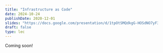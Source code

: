 ```yaml
---
title: "Infrastructure as Code"
date: 2024-10-24
publishDate: 2020-12-01
slides: "https://docs.google.com/presentation/d/1tpOtSMQdkgG-HOSdNO7yF3uCeSn5e2_zwCRvn9rQilA/"
draft: false
type: lec
---
```


Coming soon!
